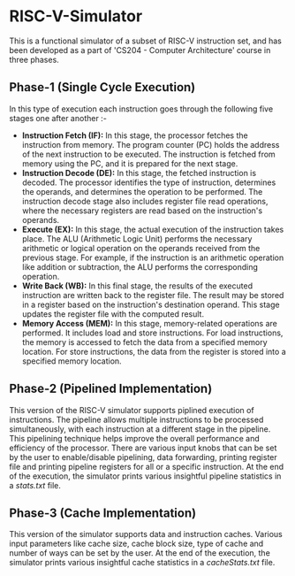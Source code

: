 # RISC-V-Simulator
This is a functional simulator of a subset of RISC-V instruction set, and has been developed as a part of 'CS204 - Computer Architecture' course in three phases. 

## Phase-1 (Single Cycle Execution)
In this type of execution each instruction goes through the following five stages one after another :-
- **Instruction Fetch (IF):** In this stage, the processor fetches the instruction from memory. The program counter (PC) holds the address of the next instruction to be executed. The instruction is fetched from memory using the PC, and it is prepared for the next stage.
- **Instruction Decode (DE):** In this stage, the fetched instruction is decoded. The processor identifies the type of instruction, determines the operands, and determines the operation to be performed. The instruction decode stage also includes register file read operations, where the necessary registers are read based on the instruction's operands.
- **Execute (EX):** In this stage, the actual execution of the instruction takes place. The ALU (Arithmetic Logic Unit) performs the necessary arithmetic or logical operation on the operands received from the previous stage. For example, if the instruction is an arithmetic operation like addition or subtraction, the ALU performs the corresponding operation.
- **Write Back (WB):** In this final stage, the results of the executed instruction are written back to the register file. The result may be stored in a register based on the instruction's destination operand. This stage updates the register file with the computed result.
- **Memory Access (MEM):** In this stage, memory-related operations are performed. It includes load and store instructions. For load instructions, the memory is accessed to fetch the data from a specified memory location. For store instructions, the data from the register is stored into a specified memory location.

## Phase-2 (Pipelined Implementation)
This version of the RISC-V simulator supports piplined execution of instructions. The pipeline allows multiple instructions to be processed simultaneously, with each instruction at a different stage in the pipeline. This pipelining technique helps improve the overall performance and efficiency of the processor. There are various input knobs that can be set by the user to enable/disable pipelining, data forwarding, printing register file and printing pipeline registers for all or a specific instruction. At the end of the execution, the simulator prints various insightful pipeline statistics in a *stats.txt* file.

## Phase-3 (Cache Implementation)
This version of the simulator supports data and instruction caches. Various input parameters like cache size, cache block size, type of cache and number of ways can be set by the user. At the end of the execution, the simulator prints various insightful cache statistics in a *cacheStats.txt* file.